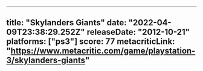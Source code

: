 
---
title: "Skylanders Giants"
date: "2022-04-09T23:38:29.252Z"
releaseDate: "2012-10-21"
platforms: ["ps3"]
score: 77
metacriticLink: "https://www.metacritic.com/game/playstation-3/skylanders-giants"
---
